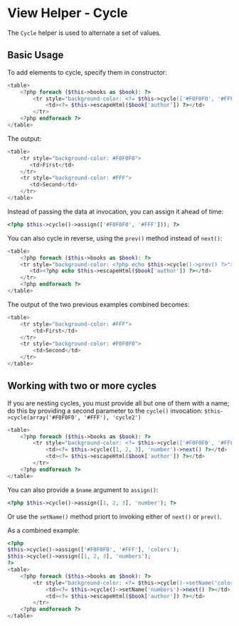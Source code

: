 # View Helper - Cycle

The `Cycle` helper is used to alternate a set of values.

## Basic Usage

To add elements to cycle, specify them in constructor:

```php
<table>
    <?php foreach ($this->books as $book): ?>
        <tr style="background-color: <?= $this->cycle(['#F0F0F0', '#FFF'])->next() ?>">
            <td><?= $this->escapeHtml($book['author']) ?></td>
        </tr>
    <?php endforeach ?>
</table>
```

The output:

```php
<table>
    <tr style="background-color: #F0F0F0">
       <td>First</td>
    </tr>
    <tr style="background-color: #FFF">
       <td>Second</td>
    </tr>
</table>
```

Instead of passing the data at invocation, you can assign it ahead of time:

```php
<?php $this->cycle()->assign(['#F0F0F0', '#FFF'])); ?>
```

You can also cycle in reverse, using the `prev()` method instead of `next()`:

```php
<table>
    <?php foreach ($this->books as $book): ?>
    <tr style="background-color: <?php echo $this->cycle()->prev() ?>">
       <td><?php echo $this->escapeHtml($book['author']) ?></td>
    </tr>
    <?php endforeach ?>
</table>
```

The output of the two previous examples combined becomes:

```php
<table>
    <tr style="background-color: #FFF">
        <td>First</td>
    </tr>
    <tr style="background-color: #F0F0F0">
        <td>Second</td>
    </tr>
</table>
```

## Working with two or more cycles

If you are nesting cycles, you must provide all but one of them with a name; do
this by providing a second parameter to the `cycle()` invocation:
`$this->cycle(array('#F0F0F0', '#FFF'), 'cycle2')`

```php
<table>
    <?php foreach ($this->books as $book): ?>
        <tr style="background-color: <?= $this->cycle(['#F0F0F0', '#FFF'])->next() ?>">
            <td><?= $this->cycle([1, 2, 3], 'number')->next() ?></td>
            <td><?= $this->escapeHtml($book['author']) ?></td>
        </tr>
    <?php endforeach ?>
</table>
```

You can also provide a `$name` argument to `assign()`:

```php
<?php $this->cycle()->assign([1, 2, 3], 'number'); ?>
```

Or use the `setName()` method priort to invoking either of `next()` or `prev()`.

As a combined example:

```php
<?php
$this->cycle()->assign(['#F0F0F0', '#FFF'], 'colors');
$this->cycle()->assign([1, 2, 3], 'numbers');
?>
<table>
    <?php foreach ($this->books as $book): ?>
        <tr style="background-color: <?= $this->cycle()->setName('colors')->next() ?>">
            <td><?= $this->cycle()->setName('numbers')->next() ?></td>
            <td><?= $this->escapeHtml($book['author']) ?></td>
        </tr>
    <?php endforeach ?>
</table>
```
